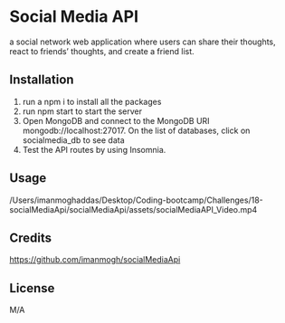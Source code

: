 # Social Media API 
a social network web application where users can share their thoughts, react to friends’ thoughts, and create a friend list.

## Installation
 1. run a npm i to install all the packages
 2. run npm start to start the server
 3. Open MongoDB and connect to the MongoDB URI mongodb://localhost:27017. On the list of databases, click on socialmedia_db to see data
 4. Test the API routes by using Insomnia. 


## Usage
/Users/imanmoghaddas/Desktop/Coding-bootcamp/Challenges/18-socialMediaApi/socialMediaApi/assets/socialMediaAPI_Video.mp4

## Credits
https://github.com/imanmogh/socialMediaApi

## License
M/A
